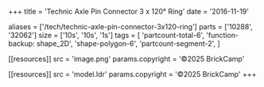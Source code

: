 +++
title = 'Technic Axle Pin Connector 3 x 120° Ring'
date  = '2016-11-19'

aliases = ['/tech/technic-axle-pin-connector-3x120-ring']
parts = ['10288', '32062']
size  = ['10s', '10s', '1s']
tags  = [
  'partcount-total-6',
  'function-backup: shape_2D',
  'shape-polygon-6',
  'partcount-segment-2',
]

[[resources]]
src              = 'image.png'
params.copyright = '©2025 BrickCamp'

[[resources]]
src              = 'model.ldr'
params.copyright = '©2025 BrickCamp'
+++
